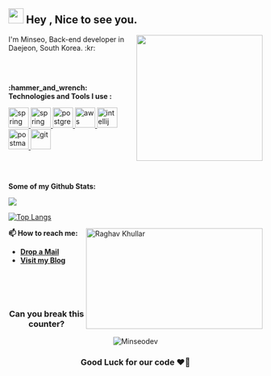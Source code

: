 <h2><img src="https://emojis.slackmojis.com/emojis/images/1531849430/4246/blob-sunglasses.gif?1531849430" width="30"/> Hey , Nice to see you. </h2>
<img align="right" width="250" src="https://media.giphy.com/media/hpXdHPfFI5wTABdDx9/giphy.gif">
<p>I'm Minseo, Back-end developer in Daejeon, South Korea. :kr: </p>

<br/>
<br/>
<p><b>:hammer_and_wrench: Technologies and Tools I use :</b></p>
<a href="https://www.java.com/ko/" target="_blank"> <img src="https://www.vectorlogo.zone/logos/java/java-ar21.svg" alt="spring" height="40"/> </a>
<a href="https://spring.io/" target="_blank"> <img src="https://www.vectorlogo.zone/logos/springio/springio-ar21.svg" alt="spring" height="40"/> </a>
<a href="https://www.postgresql.org/" target="_blank"> <img src="https://www.vectorlogo.zone/logos/postgresql/postgresql-vertical.svg" alt="postgresql"  height="40"/> </a>
<a href="https://aws.amazon.com/ko/" target="_blank"> <img src="https://www.vectorlogo.zone/logos/amazon_aws/amazon_aws-ar21.svg" alt="aws" height="40"/> </a>
<a href="https://www.jetbrains.com/ko-kr/idea/" target="_blank"> <img src="https://upload.wikimedia.org/wikipedia/commons/9/9c/IntelliJ_IDEA_Icon.svg" alt="intellij" height="40"/> </a>
<a href="https://www.postman.com/" target="_blank"> <img src="https://www.vectorlogo.zone/logos/getpostman/getpostman-ar21.svg" alt="postman" height="40"/> </a>
<a href="https://git-scm.com/" target="_blank"> <img src="https://www.vectorlogo.zone/logos/github/github-ar21.svg" alt="git" height="40"/> </a>

<br/><br/>

<p><b>Some of my Github Stats: </b></p>
<!--START_SECTION:waka-->
<img src="https://github-readme-stats.vercel.app/api/wakatime?username=rafi0101&theme=gruvbox" />  
<!--END_SECTION:waka-->


[![Top Langs](https://github-readme-stats.vercel.app/api/top-langs/?username=Minseo-dev&layout=compact)](https://github.com/Minseodev/github-readme-stats)

<img align="right" src="https://github.com/raghavk16/raghavk16/blob/master/connected.gif" alt="Raghav Khullar" width="350" height="200" />
<p><b>📫 How to reach me:</b></p>

* [**Drop a Mail**](mailto:kms12782@gmail.com)
* [**Visit my Blog**](https://medium.com/@Minseo-dev)

<br/>
<br/>
<br/>
<h3 align=center> Can you break this counter?</h3>
<p align=center> <img src=https://komarev.com/ghpvc/?username=Minseo-dev alt=Minseodev /> </p>
<h3 align=center>Good Luck for our code ❤️‍🔥</h3>
